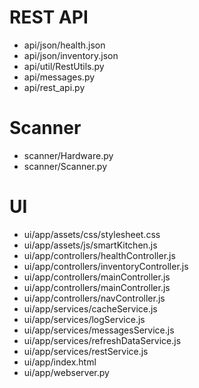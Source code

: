 # REST API
* api/json/health.json
* api/json/inventory.json
* api/util/RestUtils.py
* api/messages.py
* api/rest_api.py

# Scanner
* scanner/Hardware.py
* scanner/Scanner.py

# UI
* ui/app/assets/css/stylesheet.css
* ui/app/assets/js/smartKitchen.js
* ui/app/controllers/healthController.js
* ui/app/controllers/inventoryController.js
* ui/app/controllers/mainController.js
* ui/app/controllers/mainController.js
* ui/app/controllers/navController.js
* ui/app/services/cacheService.js
* ui/app/services/logService.js
* ui/app/services/messagesService.js
* ui/app/services/refreshDataService.js
* ui/app/services/restService.js
* ui/app/index.html
* ui/app/webserver.py
